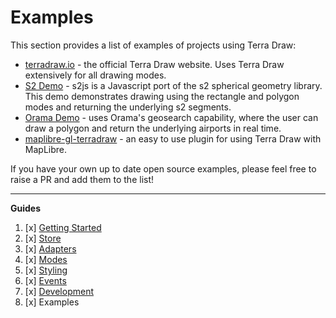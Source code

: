 # Examples

This section provides a list of examples of projects using Terra Draw:

* [terradraw.io](https://github.com/JamesLMilner/terra-draw-website) - the official Terra Draw website. Uses Terra Draw extensively for all drawing modes.
* [S2 Demo](https://github.com/bdon/s2js-demos) - s2js is a Javascript port of the s2 spherical geometry library. This demo demonstrates drawing using the rectangle and polygon modes and returning the underlying s2 segments.
* [Orama Demo](https://github.com/askorama/examples/tree/main/examples/geosearch-airports) - uses Orama's geosearch capability, where the user can draw a polygon and return the underlying airports in real time.
* [maplibre-gl-terradraw](https://github.com/watergis/maplibre-gl-terradraw) - an easy to use plugin for using Terra Draw with MapLibre. 

If you have your own up to date open source examples, please feel free to raise a PR and add them to the list!
 
---

**Guides**

1. [x] [Getting Started](./1.GETTING_STARTED.md)
2. [x] [Store](./2.STORE.md)
3. [x] [Adapters](./3.ADAPTERS.md)
4. [x] [Modes](./4.MODES.md)
5. [x] [Styling](./5.STYLING.md)
6. [x] [Events](./6.EVENTS.md)
7. [x] [Development](./7.DEVELOPMENT.md)
8. [x] Examples 

